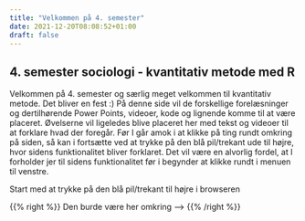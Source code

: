 ```yaml
---
title: "Velkommen på 4. semester"
date: 2021-12-20T08:08:52+01:00
draft: false
---
```





## 4. semester sociologi - kvantitativ metode med R

Velkommen på 4. semester og særlig meget velkommen til kvantitativ metode. Det bliver en fest :) På denne side vil de forskellige forelæsninger og dertilhørende Power Points, videoer, kode og lignende komme til at være placeret. Øvelserne vil ligeledes blive placeret her med tekst og videoer til at forklare hvad der foregår. Før I går amok i at klikke på ting rundt omkring på siden, så kan i fortsætte ved at trykke på den blå pil/trekant ude til højre, hvor sidens funktionalitet bliver forklaret. Det vil være en alvorlig fordel, at I forholder jer til sidens funktionalitet før i begynder at klikke rundt i menuen til venstre.



Start med at trykke på den blå pil/trekant til højre i browseren









{{% right %}} Den burde være her omkring --> {{% /right %}}
